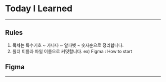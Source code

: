 # Today I Learned

---

## Rules

1. 목차는 특수기호 ~ 가나다 ~ 알파벳 ~ 숫자순으로 정리합니다.
2. 폴더 이름과 파일 이름으로 커밋합니다. ex) Figma : How to start

## Figma

---
